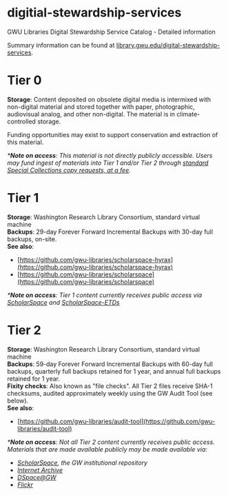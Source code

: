 # digitial-stewardship-services
GWU Libraries Digital Stewardship Service Catalog - Detailed information

Summary information can be found at [library.gwu.edu/digital-stewardship-services](https://library.gwu.edu/digital-stewardship-services).

# Tier 0 
**Storage**: Content deposited on obsolete digital media is intermixed with non-digital material and stored together with paper, photographic, audiovisual analog, and other non-digital. The material is in climate-controlled storage.

Funding opportunities may exist to support conservation and extraction of this material. 

_&#42;**Note on access**: This material is not directly publicly accessible. Users may fund ingest of materials into Tier 1 and/or Tier 2 through [standard Special Collections copy requests, at a fee](https://library.gwu.edu/scrc/access/copies)._

# Tier 1
**Storage**: Washington Research Library Consortium, standard virtual machine  
**Backups**: 29-day Forever Forward Incremental Backups with 30-day full backups, on-site.  
**See also**: 
- [https://github.com/gwu-libraries/scholarspace-hyrax](https://github.com/gwu-libraries/scholarspace-hyrax)
- [https://github.com/gwu-libraries/scholarspace](https://github.com/gwu-libraries/scholarspace)

_&#42;**Note on access**: Tier 1 content currently receives public access via [ScholarSpace](https://scholarspace.library.gwu.edu) and [ScholarSpace-ETDs](https://scholarspace-etds.library.gwu.edu/)_ 

# Tier 2 
**Storage**: Washington Research Library Consortium, standard virtual machine  
**Backups**: 59-day Forever Forward Incremental Backups with 60-day full backups, quarterly full backups retained for 1 year, and annual full backups retained for 1 year.  
**Fixity checks**: Also known as "file checks". All Tier 2 files receive SHA-1 checksums, audited approximately weekly using the GW Audit Tool (see below).  
**See also**:
- [https://github.com/gwu-libraries/audit-tool](https://github.com/gwu-libraries/audit-tool)

_&#42;**Note on access**: Not all Tier 2 content currently receives public access. Materials that are made available publicly may be made available via:_
* _[ScholarSpace](https://scholarspace.library.gwu.edu), the GW institutional repository_
* _[Internet Archive](https://archive.org/details/gwulibraries)_
* _[DSpace@GW](http://gwdspace.wrlc.org:8180/xmlui/)_
* _[Flickr](https://www.flickr.com/photos/gwgelmansprc/)_
